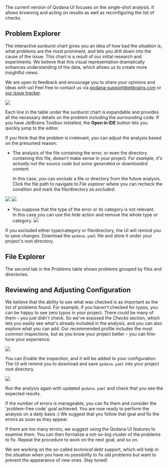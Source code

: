[//]: # (title: UI Overview)

The current version of Qodana UI focuses on the single-shot analysis. It allows browsing and acting 
on results as well as reconfiguring the list of checks. 

## Problem Explorer

The interactive sunburst chart gives you an idea of how bad the situation is, what problems are the most prominent, and lets you drill down into the cause of the issue. This chart is a result of our initial research and experiments. We believe that this visual representation dramatically enhances understanding of the data, which allows us to create more insightful views. 

We are open to feedback and encourage you to share your opinions and ideas with us!
Feel free to contact us via [qodana-support@jetbrains.com](mailto:qodana-support@jetbrains.com) or [our issue tracker](https://youtrack.jetbrains.com/newIssue?project=QD).

![](general.png)

Each line in the table under the sunburst chart is expandable and provides all the necessary details on the problem including 
the surrounding code. If you have JetBrains Toolbox installed, the **Open in IDE** button lets you quickly jump to the editor.

If you think that the problem is irrelevant, you can adjust the analysis based on the presumed reason:

* The analysis of the file containing the error, or even the directory containing this file, doesn't make sense in your project.
  *For example, it's actually not the source code but some generated or downloaded content.*
  
  In this case, you can *exclude* a file or directory from the future analysis. Click the file path to navigate to *File explorer* where you can recheck the condition and mark the file/directory as *excluded*.

![](problem-area.png)
![](files-tree.png)


* You suppose that the type of the error or its category is not relevant.  
  In this case you can use the *hide* action and remove the whole type or category.
![](problem-area-hide.png)
    
If you excluded either type/category or file/directory, the UI will remind you to save changes. Download the `qodana.yaml` file and store it under your project's root directory.

## File Explorer

The second tab in the Problems table shows problems grouped by files and directories.

## Reviewing and Adjusting Configuration

We believe that the ability to see what was checked is as important as the list of problems found. For example, if you haven't checked for 
typos, you can be happy to see zero typos in your project. There could be many of them – you just didn't check. So we've 
exposed the *Checks* section, which lets you easily see what's already included in the analysis, and you can also explore what you can add. Our recommended profile includes the most common inspections, but as you know your project better – you can fine-tune your 
experience. 

![](profile-settings.png)

You can *Enable* the inspection, and it will be added to your configuration. The UI will remind you to download and save `qodana.yaml` into your project root directory.

![](profile-save.png)

Run the analysis again with updated `qodana.yaml` and check that you see the expected results. 

If the number of errors is manageable, you can fix them and consider the 'problem-free code' goal achieved. You are now ready to perform the 
analysis on a daily basis :) We suggest that you follow that goal and fix the errors as soon as they appear.

If there are too many errors, we suggest using the Qodana UI features to examine them. You can then formalize a not-so-big cluster of the problems to fix. Repeat the procedure to work on the next goal, and so on. 

We are working on the so-called *technical debt* support, which will help in the situation when you have no possibility to fix old problems but want to prevent the appearance of new ones. Stay tuned! 